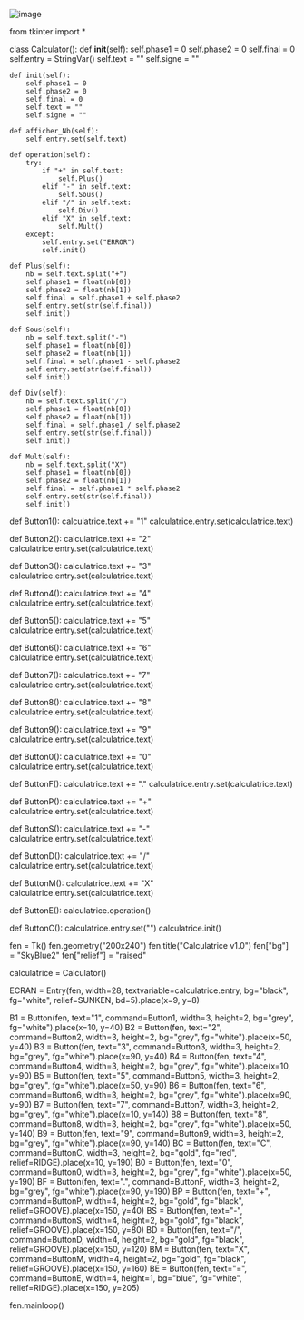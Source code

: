 ![image](https://github.com/MathisCastell/Calculatrice/assets/148212506/c85a031a-bdef-49e3-b712-bb97f4d6c54d)

from tkinter import *


class Calculator():
    def __init__(self):
        self.phase1 = 0
        self.phase2 = 0
        self.final = 0
        self.entry = StringVar()
        self.text = ""
        self.signe = ""

    def init(self):
        self.phase1 = 0
        self.phase2 = 0
        self.final = 0
        self.text = ""
        self.signe = ""

    def afficher_Nb(self):
        self.entry.set(self.text)

    def operation(self):
        try:
            if "+" in self.text:
                self.Plus()
            elif "-" in self.text:
                self.Sous()
            elif "/" in self.text:
                self.Div()
            elif "X" in self.text:
                self.Mult()
        except:
            self.entry.set("ERROR")
            self.init()

    def Plus(self):
        nb = self.text.split("+")
        self.phase1 = float(nb[0])
        self.phase2 = float(nb[1])
        self.final = self.phase1 + self.phase2
        self.entry.set(str(self.final))
        self.init()

    def Sous(self):
        nb = self.text.split("-")
        self.phase1 = float(nb[0])
        self.phase2 = float(nb[1])
        self.final = self.phase1 - self.phase2
        self.entry.set(str(self.final))
        self.init()

    def Div(self):
        nb = self.text.split("/")
        self.phase1 = float(nb[0])
        self.phase2 = float(nb[1])
        self.final = self.phase1 / self.phase2
        self.entry.set(str(self.final))
        self.init()

    def Mult(self):
        nb = self.text.split("X")
        self.phase1 = float(nb[0])
        self.phase2 = float(nb[1])
        self.final = self.phase1 * self.phase2
        self.entry.set(str(self.final))
        self.init()


def Button1():
    calculatrice.text += "1"
    calculatrice.entry.set(calculatrice.text)


def Button2():
    calculatrice.text += "2"
    calculatrice.entry.set(calculatrice.text)


def Button3():
    calculatrice.text += "3"
    calculatrice.entry.set(calculatrice.text)


def Button4():
    calculatrice.text += "4"
    calculatrice.entry.set(calculatrice.text)


def Button5():
    calculatrice.text += "5"
    calculatrice.entry.set(calculatrice.text)


def Button6():
    calculatrice.text += "6"
    calculatrice.entry.set(calculatrice.text)


def Button7():
    calculatrice.text += "7"
    calculatrice.entry.set(calculatrice.text)


def Button8():
    calculatrice.text += "8"
    calculatrice.entry.set(calculatrice.text)


def Button9():
    calculatrice.text += "9"
    calculatrice.entry.set(calculatrice.text)


def Button0():
    calculatrice.text += "0"
    calculatrice.entry.set(calculatrice.text)


def ButtonF():
    calculatrice.text += "."
    calculatrice.entry.set(calculatrice.text)


def ButtonP():
    calculatrice.text += "+"
    calculatrice.entry.set(calculatrice.text)


def ButtonS():
    calculatrice.text += "-"
    calculatrice.entry.set(calculatrice.text)


def ButtonD():
    calculatrice.text += "/"
    calculatrice.entry.set(calculatrice.text)


def ButtonM():
    calculatrice.text += "X"
    calculatrice.entry.set(calculatrice.text)


def ButtonE():
    calculatrice.operation()


def ButtonC():
    calculatrice.entry.set("")
    calculatrice.init()


fen = Tk()
fen.geometry("200x240")
fen.title("Calculatrice v1.0")
fen["bg"] = "SkyBlue2"
fen["relief"] = "raised"

calculatrice = Calculator()

ECRAN = Entry(fen, width=28, textvariable=calculatrice.entry, bg="black", fg="white", relief=SUNKEN, bd=5).place(x=9, y=8)

B1 = Button(fen, text="1", command=Button1, width=3, height=2, bg="grey", fg="white").place(x=10, y=40)
B2 = Button(fen, text="2", command=Button2, width=3, height=2, bg="grey", fg="white").place(x=50, y=40)
B3 = Button(fen, text="3", command=Button3, width=3, height=2, bg="grey", fg="white").place(x=90, y=40)
B4 = Button(fen, text="4", command=Button4, width=3, height=2, bg="grey", fg="white").place(x=10, y=90)
B5 = Button(fen, text="5", command=Button5, width=3, height=2, bg="grey", fg="white").place(x=50, y=90)
B6 = Button(fen, text="6", command=Button6, width=3, height=2, bg="grey", fg="white").place(x=90, y=90)
B7 = Button(fen, text="7", command=Button7, width=3, height=2, bg="grey", fg="white").place(x=10, y=140)
B8 = Button(fen, text="8", command=Button8, width=3, height=2, bg="grey", fg="white").place(x=50, y=140)
B9 = Button(fen, text="9", command=Button9, width=3, height=2, bg="grey", fg="white").place(x=90, y=140)
BC = Button(fen, text="C", command=ButtonC, width=3, height=2, bg="gold", fg="red", relief=RIDGE).place(x=10, y=190)
B0 = Button(fen, text="0", command=Button0, width=3, height=2, bg="grey", fg="white").place(x=50, y=190)
BF = Button(fen, text=".", command=ButtonF, width=3, height=2, bg="grey", fg="white").place(x=90, y=190)
BP = Button(fen, text="+", command=ButtonP, width=4, height=2, bg="gold", fg="black", relief=GROOVE).place(x=150, y=40)
BS = Button(fen, text="-", command=ButtonS, width=4, height=2, bg="gold", fg="black", relief=GROOVE).place(x=150, y=80)
BD = Button(fen, text="/", command=ButtonD, width=4, height=2, bg="gold", fg="black", relief=GROOVE).place(x=150, y=120)
BM = Button(fen, text="X", command=ButtonM, width=4, height=2, bg="gold", fg="black", relief=GROOVE).place(x=150, y=160)
BE = Button(fen, text="=", command=ButtonE, width=4, height=1, bg="blue", fg="white", relief=RIDGE).place(x=150, y=205)

fen.mainloop()
